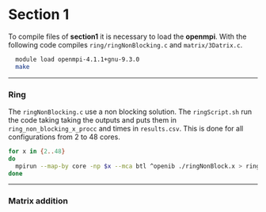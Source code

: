 # Section 1

To compile files of __section1__ it is necessary to load the __openmpi__. With the following code compiles `ring/ringNonBlocking.c`  and  `matrix/3Datrix.c`.

```bash
  module load openmpi-4.1.1+gnu-9.3.0
  make
```
---

### Ring

The `ringNonBlocking.c` use a non blocking solution. The `ringScript.sh` run the code taking taking the outputs and puts them in `ring_non_blocking_x_procc` and times in `results.csv`. This is done for all configurations from 2 to 48 cores.
```bash
for x in {2..48}
do
  mpirun --map-by core -np $x --mca btl ^openib ./ringNonBlock.x > ring_non_blocking_${x}_procc
done
```
---
### Matrix addition

